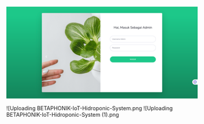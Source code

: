 

![Tampilan Screenshot](BETAPHONIK-Login.png)

![Uploading BETAPHONIK-IoT-Hidroponic-System.png
![Uploading BETAPHONIK-IoT-Hidroponic-System (1).png


